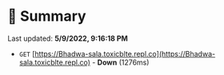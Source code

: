 # 📖 Summary
Last updated: **5/9/2022, 9:16:18 PM**

- `GET` [https://Bhadwa-sala.toxicblte.repl.co](https://Bhadwa-sala.toxicblte.repl.co) - **Down** (1276ms)
